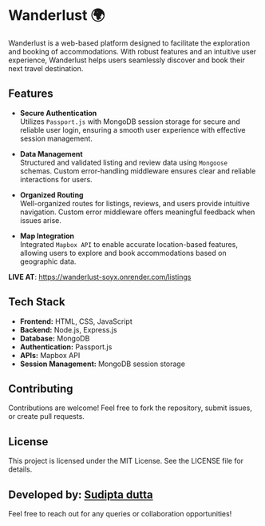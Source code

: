 # Wanderlust 🌍

Wanderlust is a web-based platform designed to facilitate the exploration and booking of accommodations. With robust features and an intuitive user experience, Wanderlust helps users seamlessly discover and book their next travel destination.

## Features

- **Secure Authentication**  
  Utilizes `Passport.js` with MongoDB session storage for secure and reliable user login, ensuring a smooth user experience with effective session management.

- **Data Management**  
  Structured and validated listing and review data using `Mongoose` schemas. Custom error-handling middleware ensures clear and reliable interactions for users.

- **Organized Routing**  
  Well-organized routes for listings, reviews, and users provide intuitive navigation. Custom error middleware offers meaningful feedback when issues arise.

- **Map Integration**  
  Integrated `Mapbox API` to enable accurate location-based features, allowing users to explore and book accommodations based on geographic data.

**LIVE AT**: https://wanderlust-soyx.onrender.com/listings
## Tech Stack

- **Frontend:** HTML, CSS, JavaScript  
- **Backend:** Node.js, Express.js  
- **Database:** MongoDB  
- **Authentication:** Passport.js  
- **APIs:** Mapbox API  
- **Session Management:** MongoDB session storage

## Contributing
Contributions are welcome! Feel free to fork the repository, submit issues, or create pull requests.

## License
This project is licensed under the MIT License. See the LICENSE file for details.

## Developed by: [Sudipta dutta](https://github.com/sudiptadutta99)

Feel free to reach out for any queries or collaboration opportunities!